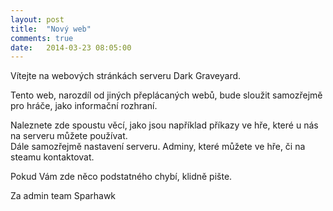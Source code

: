 ```yaml
---
layout: post
title:  "Nový web"
comments: true
date:   2014-03-23 08:05:00
---
```


Vítejte na webových stránkách serveru Dark Graveyard.  

Tento web, narozdíl od jiných přeplácaných webů, bude sloužit samozřejmě pro hráče, jako informační rozhraní.  

Naleznete zde spoustu věcí, jako jsou například příkazy ve hře, které u nás na serveru  můžete používat.  
Dále samozřejmě nastavení serveru. Adminy, které můžete ve hře, či na steamu kontaktovat.  

Pokud Vám zde něco podstatného chybí, klidně pište.  

Za admin team Sparhawk



